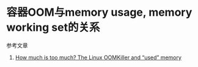 # 容器OOM与memory usage, memory working set的关系

参考文章

1. [How much is too much? The Linux OOMKiller and “used” memory](https://medium.com/faun/how-much-is-too-much-the-linux-oomkiller-and-used-memory-d32186f29c9d)

